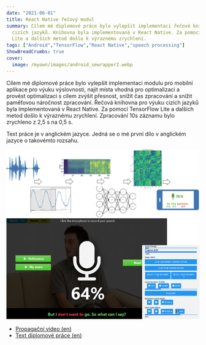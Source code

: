 ```yaml
---
date: "2021-06-01"
title: React Native řečový modul
summary: Cílem mé diplomové práce bylo vylepšit implementaci řečové knihovny pro výuku
  cizích jazyků. Knihovna byla implementovaná v React Native. Za pomocí TensorFlow
  Lite a dalších metod došlo k výraznému zrychlení.
tags: ["Android","TensorFlow","React Native","speech processing"]
ShowBreadCrumbs: true
cover:
  image: /myown/images/android_sewrapper2.webp
---
```


Cílem mé diplomové práce bylo vylepšit implementaci modulu pro mobilní aplikace pro výuku výslovnosti,
najít místa vhodná pro optimalizaci a provést optimalizaci s cílem zvýšit přesnost, snížit
čas zpracování a snížit paměťovou náročnost zpracování. Řečová knihovna pro výuku cizích jazyků byla implementovaná v React Native. Za pomocí TensorFlow Lite a dalších metod došlo k výraznému zrychlení. Zpracování 10s záznamu bylo zrychleno z 2,5 s na 0,5 s.

Text práce je v anglickém jazyce. Jedná se o mé první dílo v anglickém jazyce o takovémto rozsahu.

![Processing pipeline](/myown/images/android_sewrapper2.webp)
![Screenshot of Reat Native wrapper](/myown/images/android_sewrapper1.webp)

- [Propagační video (en)](https://youtu.be/ZihwR80aU_U)
- [Text diplomové práce (en)](https://www.fit.vut.cz/study/thesis-file/23944/23944.pdf)
